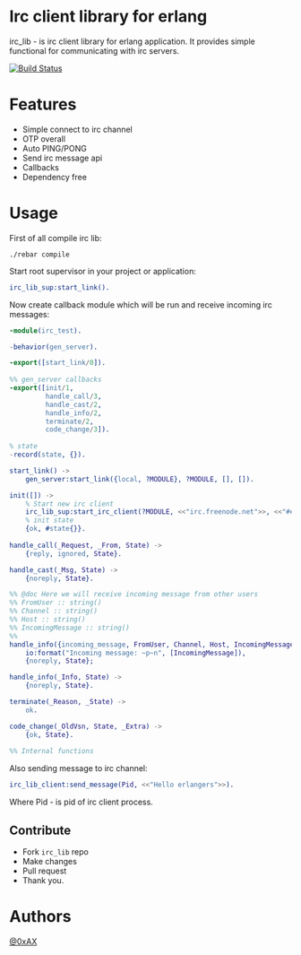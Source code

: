 Irc client library for erlang
==============================

irc_lib - is irc client library for erlang application. It provides simple functional for communicating with irc servers.

[![Build Status](https://travis-ci.org/0xAX/irc_lib.png)](https://travis-ci.org/0xAX/irc_lib)

Features
========

  * Simple connect to irc channel
  * OTP overall
  * Auto PING/PONG
  * Send irc message api
  * Callbacks
  * Dependency free

Usage
======

First of all compile irc lib:

```
./rebar compile
```

Start root supervisor in your project or application:

```erlang
irc_lib_sup:start_link().
```

Now create callback module which will be run and receive incoming irc messages:

```erlang
-module(irc_test).

-behavior(gen_server).

-export([start_link/0]).
 
%% gen_server callbacks
-export([init/1,
         handle_call/3,
         handle_cast/2,
         handle_info/2,
         terminate/2,
         code_change/3]).
 
% state
-record(state, {}).

start_link() ->
    gen_server:start_link({local, ?MODULE}, ?MODULE, [], []).

init([]) ->
	% Start new irc client
	irc_lib_sup:start_irc_client(?MODULE, <<"irc.freenode.net">>, <<"#erlang">>, <<"some-user-name">>),
	% init state
    {ok, #state{}}.
 
handle_call(_Request, _From, State) ->
    {reply, ignored, State}.

handle_cast(_Msg, State) ->
    {noreply, State}.

%% @doc Here we will receive incoming message from other users
%% FromUser :: string()
%% Channel :: string()
%% Host :: string()
%% IncomingMessage :: string()
%%
handle_info({incoming_message, FromUser, Channel, Host, IncomingMessage}, State) ->
	io:format("Incoming message: ~p~n", [IncomingMessage]),
	{noreply, State};

handle_info(_Info, State) ->
    {noreply, State}.

terminate(_Reason, _State) ->
    ok.

code_change(_OldVsn, State, _Extra) ->
    {ok, State}.
 
%% Internal functions
```

Also sending message to irc channel:

```erlang
irc_lib_client:send_message(Pid, <<"Hello erlangers">>).
```

Where Pid - is pid of irc client process.

## Contribute

  * Fork `irc_lib` repo
  * Make changes
  * Pull request
  * Thank you.

Authors
========

[@0xAX](https://twitter.com/anotherworldofw)
